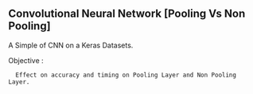 ## Convolutional Neural Network [Pooling Vs Non Pooling]

A Simple of CNN on a Keras Datasets.

Objective :
  
      Effect on accuracy and timing on Pooling Layer and Non Pooling Layer.
